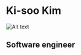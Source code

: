 # Ki-soo Kim

![Alt text](https://avatars0.githubusercontent.com/u/5591261?s=460&v=4)

## Software engineer

